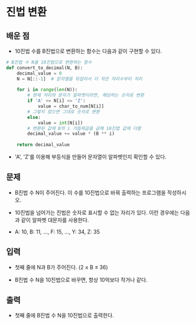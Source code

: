 # 진법 변환

## 배운 점

- 10진법 수를 B진법으로 변환하는 함수는 다음과 같이 구현할 수 있다.

```python
# B진법 수 N을 10진법으로 변환하는 함수
def convert_to_decimal(N, B):
    decimal_value = 0
    N = N[::-1]  # 문자열을 뒤집어서 더 작은 자리수부터 처리
    
    for i in range(len(N)):
        # 현재 자리의 문자가 알파벳이라면, 해당하는 숫자로 변환
        if 'A' <= N[i] <= 'Z':
            value = char_to_num[N[i]]
        # 그렇지 않으면 그대로 숫자로 변환
        else:
            value = int(N[i])
        # 변환된 값에 B의 i 거듭제곱을 곱해 10진법 값에 더함
        decimal_value += value * (B ** i)
    
    return decimal_value
```

- 'A', 'Z'를 이용해 부등식을 만들어 문자열이 알파벳인지 확인할 수 있다.

## 문제

- B진법 수 N이 주어진다. 이 수를 10진법으로 바꿔 출력하는 프로그램을 작성하시오.

- 10진법을 넘어가는 진법은 숫자로 표시할 수 없는 자리가 있다. 이런 경우에는 다음과 같이 알파벳 대문자를 사용한다.

- A: 10, B: 11, ..., F: 15, ..., Y: 34, Z: 35

## 입력

- 첫째 줄에 N과 B가 주어진다. (2 ≤ B ≤ 36)

- B진법 수 N을 10진법으로 바꾸면, 항상 10억보다 작거나 같다.

## 출력

- 첫째 줄에 B진법 수 N을 10진법으로 출력한다.
